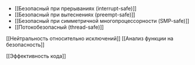 - [[Безопасный при прерываниях (interrupt-safe)]]
- [[Безопасный при вытеснениях (preempt-safe)]]
- [[Безопасный при симметричной многопроцессорности (SMP-safe)]]
- [[Потокобезопасный (thread-safe)]]

[[Нейтральность относительно исключений]]
[[Анализ функции на безопасность]]

[[Эффективность кода]]
